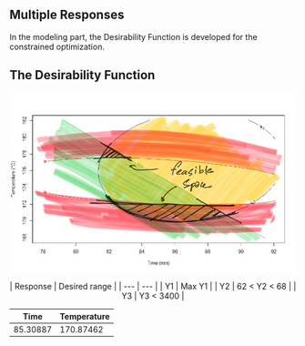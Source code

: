 ## Multiple Responses

In the modeling part, the Desirability Function is developed for the constrained optimization.

## The Desirability Function
<p align="center">
  <img src="overlayed.jpg">
</p>

<div align="center">
| Response | Desired range |
| --- | --- |
| Y1 | Max Y1 |
| Y2 | 62 < Y2 < 68 |
| Y3 |  Y3 < 3400 |
</div>

| Time | Temperature |
| --- | --- |
| 85.30887 | 170.87462  |